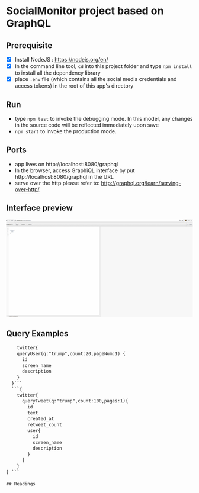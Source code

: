 # SocialMonitor project based on GraphQL

## Prerequisite
- [x] Install NodeJS : https://nodejs.org/en/
- [x] In the command line tool, ```cd``` into this project folder and type ```npm install``` to install all the dependency library
- [x] place ```.env``` file (which contains all the social media credentials and access tokens) in the root of this app's directory

## Run
- type ```npm test``` to invoke the debugging mode. In this model, any changes in the source code will be reflected immediately upon save
- ```npm start``` to invoke the production mode.

## Ports
- app lives on http://localhost:8080/graphql
- In the browser, access GraphiQL interface by put http://localhost:8080/graphql in the URL
- serve over the http please refer to: http://graphql.org/learn/serving-over-http/

## Interface preview
![gif](interface.gif)

## Query Examples
```{
	twitter{
    queryUser(q:"trump",count:20,pageNum:1) {
      id
      screen_name
      description
    }
  }```
  ```{
    twitter{
      queryTweet(q:"trump",count:100,pages:1){
        id
        text
        created_at
        retweet_count
        user{
          id
          screen_name
          description
        }
      }
    }
} ```

## Readings

